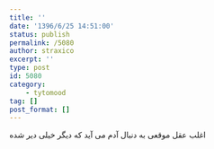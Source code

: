 ```yaml
---
title: ''
date: '1396/6/25 14:51:00'
status: publish
permalink: /5080
author: straxico
excerpt: ''
type: post
id: 5080
category:
    - tytomood
tag: []
post_format: []
---
```

اغلب عقل موقعی به دنبال آدم می آید که دیگر خیلی دیر شده